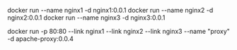 docker run --name nginx1 -d nginx1:0.0.1
docker run --name nginx2 -d nginx2:0.0.1
docker run --name nginx3 -d nginx3:0.0.1

docker run -p 80:80 --link nginx1 --link nginx2 --link nginx3  --name "proxy" -d apache-proxy:0.0.4
